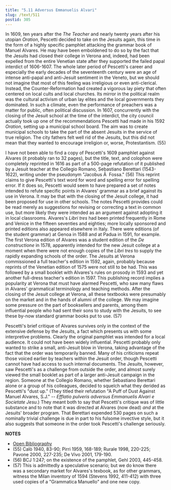 ```yaml
---
title: "5.11 Adversus Emmanuelis Alvari"
slug: /text/511
postid: 305
---
```

In 1609, ten years after the *The Teacher* and nearly twenty years after his utopian *Oration*, Pescetti decided to take on the Jesuits again, this time in the form of a highly specific pamphlet attacking the grammar book of Manuel Alvares. He may have been emboldened to do so by the fact that the Jesuits had closed their college in Verona and, indeed, had been expelled from the entire Venetian state after they supported the failed papal interdict of 1606-1607. The whole later period of Pescetti's career and especially the early decades of the seventeenth century were an age of intense anti-papal and anti-Jesuit sentiment in the Veneto, but we should not imagine that most of this feeling was irreligious or even anti-clerical. Instead, the Counter-Reformation had created a vigorous lay piety that often centered on local cults and local churches. Its mirror in the political realm was the cultural activism of urban lay elites and the local governments they dominated. In such a climate, even the performance of preachers was a matter for public, often political discussion. In 1607, concurrently with the closing of the Jesuit school at the time of the interdict, the city council actually took up one of the recommendations Pescetti had made in his 1592 *Oration*, setting up a municipal school board. The aim was to create municipal schools to take the part of the absent Jesuits in the service of true religion. The city fathers felt well rid of the Jesuits, but this did not mean that they wanted to encourage irreligion or, worse, Protestantism. (55)

I have not been able to find a copy of Pescetti's 1609 pamphlet against Alvares (it probably ran to 32 pages), but the title, text, and colophon were completely reprinted in 1616 as part of a 500-page refutation of it published by a Jesuit teacher at the Collegio Romano, Sebastiano Berettari (1543-1622), writing under the pseudonym "Jacobus Ã  Fossa." (56) This reprint claims to give Pescetti's text word for word and spelling error for spelling error. If it does so, Pescetti would seem to have prepared a set of notes intended to refute specific points in Alvares' grammar as a brief against its use in Verona. It may be that with the closing of the Jesuit college, it had been proposed for use in other schools. The notes Pescetti provides could be read merely as suggestions for revising or correcting a text in common use, but more likely they were intended as an argument against adopting it in local classrooms. Alvares's *Libri tres* had been printed frequently in Rome and Venice in the fifteen seventies and eighties; more locally sponsored and printed editions also appeared elsewhere in Italy. There were editions (of the student grammar) at Genoa in 1588 and at Padua in 1591, for example. The first Verona edition of Alvares was a student edition of the *De constructione* in 1578, apparently intended for the new Jesuit college at a moment when there were not enough copies of the *Libri tres* to supply the rapidly expanding schools of the order. The Jesuits at Verona commissioned a full teacher's edition in 1592, again, probably because reprints of the Venetian edition of 1575 were not still to be had. This was followed by a small booklet with Alvares's rules on prosody in 1593 and yet another full-dress teacher's edition in 1597. This publishing record implies a popularity at Verona that must have alarmed Pescetti, who saw many flaws in Alvares' grammatical terminology and teaching methods. After the closing of the Jesuit college at Verona, all these textbooks were presumably on the market and in the hands of alumni of the college. We may imagine some pressure on the part of booksellers and parents, among them influential people who had sent their sons to study with the Jesuits, to see these by-now standard grammar books put to use. (57)

Pescetti's brief critique of Alvares survives only in the context of the extensive defense by the Jesuits, a fact which presents us with some interpretive problems. Clearly the original pamphlet was intended for a local audience. It could not have been widely influential. Pescetti probably only wanted to strike a small, anti-Jesuit blow in Verona, taking advantage of the fact that the order was temporarily banned. Many of his criticisms repeat those voiced earlier by teachers within the Jesuit order, though Pescetti cannot have had access to such internal documents. The Jesuits, however, saw Pescetti's as a challenge from outside the order, and almost surely viewed the small booklet as part of a larger anti-Jesuit campaign in the region. Someone at the Collegio Romano, whether Sebastiano Berettari alone or a group of his colleagues, decided to squelch what they derided as Pescetti's "dust up." (They titled their refutation "A Puff of Dust Against Manuel Alvares, S.J." -- *Efflatio pulveris adversus Emmanuelis Alvari e Societate Jesu*.) They meant both to say that Pescetti's critique was of little substance and to note that it was directed at Alvares (now dead) *and* at the Jesuits' broader program. That Berettari expended 530 pages on such a nominally trivial challenge is due in part to his fulsome invective style, but it also suggests that someone in the order took Pescetti's challenge seriously.

**NOTES**
* [Open Bibliography](/bibliography.pdf)
* (55) Calò 1940, 83-90; Pirri 1959, 168-189; Rurale 1998, 220-225; Pavone 2000, 227-235; De Vivo 2001, 179-190.
* (56) BCJ 1:247; on the existence of the pamphlet, Gehl 2003, 445-458.
* (57) This is admittedly a speculative scenario; but we do know there was a secondary market for Alvares's texbook, as for other grammars, witness the Milan inventory of 1594 (Stevens 1992, 411-412) with three used copies of a "Grammatica Manuello" and one new copy.
